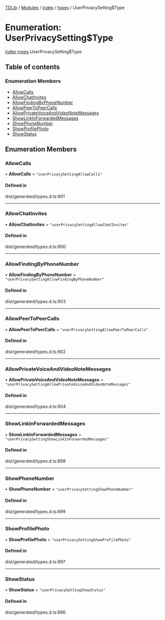 [TDLib](../README.md) / [Modules](../modules.md) / [index](../modules/index.md) / [types](../modules/index.types.md) / UserPrivacySetting$Type

# Enumeration: UserPrivacySetting$Type

[index](../modules/index.md).[types](../modules/index.types.md).UserPrivacySetting$Type

## Table of contents

### Enumeration Members

- [AllowCalls](index.types.UserPrivacySetting_Type.md#allowcalls)
- [AllowChatInvites](index.types.UserPrivacySetting_Type.md#allowchatinvites)
- [AllowFindingByPhoneNumber](index.types.UserPrivacySetting_Type.md#allowfindingbyphonenumber)
- [AllowPeerToPeerCalls](index.types.UserPrivacySetting_Type.md#allowpeertopeercalls)
- [AllowPrivateVoiceAndVideoNoteMessages](index.types.UserPrivacySetting_Type.md#allowprivatevoiceandvideonotemessages)
- [ShowLinkInForwardedMessages](index.types.UserPrivacySetting_Type.md#showlinkinforwardedmessages)
- [ShowPhoneNumber](index.types.UserPrivacySetting_Type.md#showphonenumber)
- [ShowProfilePhoto](index.types.UserPrivacySetting_Type.md#showprofilephoto)
- [ShowStatus](index.types.UserPrivacySetting_Type.md#showstatus)

## Enumeration Members

### AllowCalls

• **AllowCalls** = ``"userPrivacySettingAllowCalls"``

#### Defined in

dist/generated/types.d.ts:901

___

### AllowChatInvites

• **AllowChatInvites** = ``"userPrivacySettingAllowChatInvites"``

#### Defined in

dist/generated/types.d.ts:900

___

### AllowFindingByPhoneNumber

• **AllowFindingByPhoneNumber** = ``"userPrivacySettingAllowFindingByPhoneNumber"``

#### Defined in

dist/generated/types.d.ts:903

___

### AllowPeerToPeerCalls

• **AllowPeerToPeerCalls** = ``"userPrivacySettingAllowPeerToPeerCalls"``

#### Defined in

dist/generated/types.d.ts:902

___

### AllowPrivateVoiceAndVideoNoteMessages

• **AllowPrivateVoiceAndVideoNoteMessages** = ``"userPrivacySettingAllowPrivateVoiceAndVideoNoteMessages"``

#### Defined in

dist/generated/types.d.ts:904

___

### ShowLinkInForwardedMessages

• **ShowLinkInForwardedMessages** = ``"userPrivacySettingShowLinkInForwardedMessages"``

#### Defined in

dist/generated/types.d.ts:898

___

### ShowPhoneNumber

• **ShowPhoneNumber** = ``"userPrivacySettingShowPhoneNumber"``

#### Defined in

dist/generated/types.d.ts:899

___

### ShowProfilePhoto

• **ShowProfilePhoto** = ``"userPrivacySettingShowProfilePhoto"``

#### Defined in

dist/generated/types.d.ts:897

___

### ShowStatus

• **ShowStatus** = ``"userPrivacySettingShowStatus"``

#### Defined in

dist/generated/types.d.ts:896

